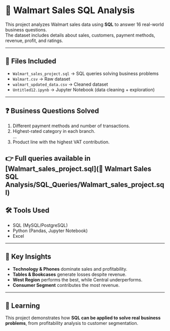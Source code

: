 # 🏬 Walmart Sales SQL Analysis

This project analyzes Walmart sales data using **SQL** to answer 16 real-world business questions.  
The dataset includes details about sales, customers, payment methods, revenue, profit, and ratings.  

---

## 📂 Files Included
- `Walmart_sales_project.sql` → SQL queries solving business problems
- `Walmart.csv` → Raw dataset
- `walmart_updated_data.csv` → Cleaned dataset
- `Untitled12.ipynb` → Jupyter Notebook (data cleaning + exploration)

---

## ❓ Business Questions Solved
1. Different payment methods and number of transactions.  
2. Highest-rated category in each branch.    
...  
16. Product line with the highest VAT contribution.  

👉 Full queries available in **[Walmart_sales_project.sql](🏬 Walmart Sales SQL Analysis/SQL_Queries/Walmart_sales_project.sql)**
---

## 🛠 Tools Used
- SQL (MySQL/PostgreSQL)  
- Python (Pandas, Jupyter Notebook)  
- Excel  

---

## 🌟 Key Insights
- **Technology & Phones** dominate sales and profitability.  
- **Tables & Bookcases** generate losses despite revenue.  
- **West Region** performs the best, while Central underperforms.  
- **Consumer Segment** contributes the most revenue.  

---

## 📌 Learning
This project demonstrates how **SQL can be applied to solve real business problems**, from profitability analysis to customer segmentation.
